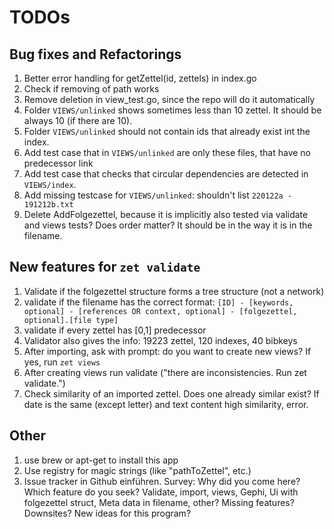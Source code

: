 # TODOs 

## Bug fixes and Refactorings

1. Better error handling for getZettel(id, zettels) in index.go
3. Check if removing of path works
4. Remove deletion in view_test.go, since the repo will do it automatically
5. Folder `VIEWS/unlinked` shows sometimes less than 10 zettel. It should be always 10 (if there are 10).
6. Folder `VIEWS/unlinked` should not contain ids that already exist int the index.
7. Add test case that in `VIEWS/unlinked` are only these files, that have no predecessor link
8. Add test case that checks that circular dependencies are detected in `VIEWS/index`.
9. Add missing testcase for `VIEWS/unlinked`: shouldn't list `220122a - 191212b.txt`
10. Delete AddFolgezettel, because it is implicitly also tested via validate and views tests? Does order matter? It should be in the way it is in the filename.

## New features for `zet validate`

1. Validate if the folgezettel structure forms a tree structure (not a network)
2. validate if the filename has the correct format:
   `[ID] - [keywords, optional] - [references OR context, optional] - [folgezettel, optional].[file type]`
3. validate if every zettel has [0,1] predecessor
4. Validator also gives the info: 19223 zettel, 120 indexes, 40 bibkeys
5. After importing, ask with prompt: do you want to create new views? If yes, run `zet views`
6. After creating views run validate ("there are inconsistencies. Run zet validate.")
7. Check similarity of an imported zettel. Does one already similar exist? If date is the same (except letter) and text
    content high similarity, error.

## Other

1. use brew or apt-get to install this app
1. Use registry for magic strings (like "pathToZettel", etc.)
2. Issue tracker in Github einführen. Survey: Why did you come here? Which feature do you seek? Validate, import, views, Gephi, Ui
   with folgezettel struct, Meta data in filename, other? Missing features? Downsites? New ideas for this program?